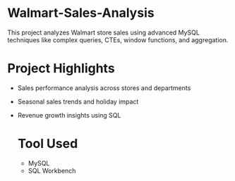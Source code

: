 # Walmart-Sales-Analysis
This project analyzes Walmart store sales using advanced MySQL techniques like complex queries, CTEs, window functions, and aggregation.

# Project Highlights
* Sales performance analysis across stores and departments

* Seasonal sales trends and holiday impact

* Revenue growth insights using SQL

  # Tool Used
  * MySQL
  * SQL Workbench
